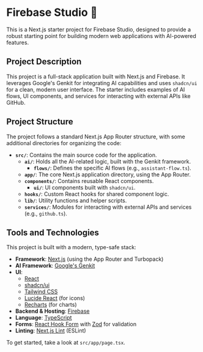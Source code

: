 # Firebase Studio 👋

This is a Next.js starter project for Firebase Studio, designed to provide a robust starting point for building modern web applications with AI-powered features.

## Project Description

This project is a full-stack application built with Next.js and Firebase. It leverages Google's Genkit for integrating AI capabilities and uses `shadcn/ui` for a clean, modern user interface. The starter includes examples of AI flows, UI components, and services for interacting with external APIs like GitHub.

## Project Structure

The project follows a standard Next.js App Router structure, with some additional directories for organizing the code:

- **`src/`**: Contains the main source code for the application.
  - **`ai/`**: Holds all the AI-related logic, built with the Genkit framework.
    - **`flows/`**: Defines the specific AI flows (e.g., `assistant-flow.ts`).
  - **`app/`**: The core Next.js application directory, using the App Router.
  - **`components/`**: Contains reusable React components.
    - **`ui/`**: UI components built with `shadcn/ui`.
  - **`hooks/`**: Custom React hooks for shared component logic.
  - **`lib/`**: Utility functions and helper scripts.
  - **`services/`**: Modules for interacting with external APIs and services (e.g., `github.ts`).

## Tools and Technologies

This project is built with a modern, type-safe stack:

- **Framework**: [Next.js](https://nextjs.org/) (using the App Router and Turbopack)
- **AI Framework**: [Google's Genkit](https://firebase.google.com/docs/genkit)
- **UI**:
  - [React](https://react.dev/)
  - [shadcn/ui](https://ui.shadcn.com/)
  - [Tailwind CSS](https://tailwindcss.com/)
  - [Lucide React](https://lucide.dev/guide/packages/lucide-react) (for icons)
  - [Recharts](https://recharts.org/) (for charts)
- **Backend & Hosting**: [Firebase](https://firebase.google.com/)
- **Language**: [TypeScript](https://www.typescriptlang.org/)
- **Forms**: [React Hook Form](https://react-hook-form.com/) with [Zod](https://zod.dev/) for validation
- **Linting**: [Next.js Lint](https://nextjs.org/docs/basic-features/eslint) (ESLint)

To get started, take a look at `src/app/page.tsx`.
